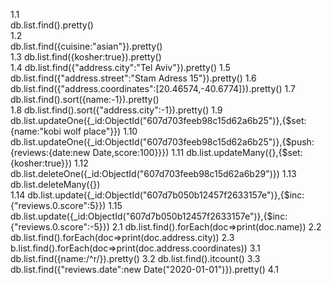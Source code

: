 1.1\
db.list.find().pretty()\
1.2\
db.list.find({cuisine:"asian"}).pretty()\
1.3
db.list.find({kosher:true}).pretty()  
1.4
db.list.find({"address.city":"Tel Aviv"}).pretty()
1.5
db.list.find({"address.street":"Stam Adress 15"}).pretty()
1.6
db.list.find({"address.coordinates":[20.46574,-40.6774]}).pretty()
1.7
db.list.find().sort({name:-1}).pretty()  
1.8
db.list.find().sort({"address.city":-1}).pretty()
1.9
db.list.updateOne({\_id:ObjectId("607d703feeb98c15d62a6b25")},{$set:{name:"kobi wolf place"}})
1.10
db.list.updateOne({_id:ObjectId("607d703feeb98c15d62a6b25")},{$push:{reviews:{date:new Date,score:100}}})
1.11
db.list.updateMany({},{$set:{kosher:true}})
1.12
db.list.deleteOne({\_id:ObjectId("607d703feeb98c15d62a6b29")})
1.13
db.list.deleteMany({})  
1.14
db.list.update({_id:ObjectId("607d7b050b12457f2633157e")},{$inc:{"reviews.0.score":5}})
1.15
db.list.update({\_id:ObjectId("607d7b050b12457f2633157e")},{$inc:{"reviews.0.score":-5}})
2.1
db.list.find().forEach(doc=>print(doc.name))
2.2
db.list.find().forEach(doc=>print(doc.address.city))
2.3
b.list.find().forEach(doc=>print(doc.address.coordinates))
3.1
db.list.find({name:/^r/}).pretty()
3.2
db.list.find().itcount()
3.3
db.list.find({"reviews.date":new Date("2020-01-01")}).pretty()
4.1
